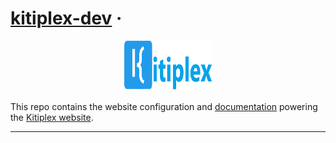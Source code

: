 # [kitiplex-dev](https://kitiplex.github.io/) &middot;

<div align="center">
  <div>
    <img src="./website/static/img/main/kitiplex-svg-banner.svg" width="140" height="80"/>
</div>

</div>

This repo contains the website configuration and [documentation](https://kitiplex.github.io/docs/projects/featured/kitiplex-web) powering the [Kitiplex website](https://kitiplex.github.io/). 

***